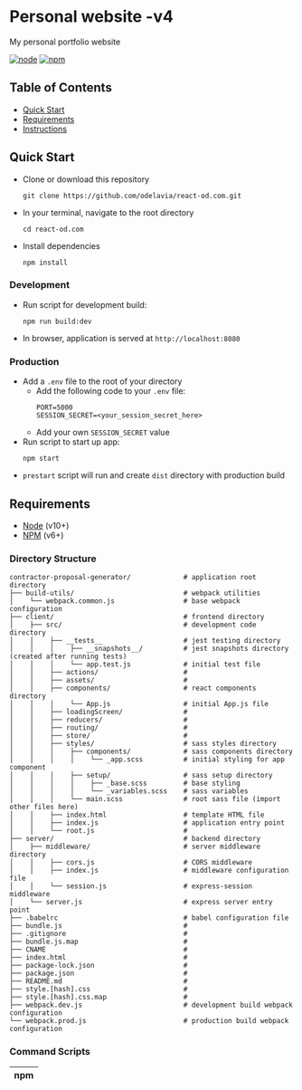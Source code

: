 # Personal website -v4
My personal portfolio website


[![node](https://img.shields.io/badge/node-v10.5.0-brightgreen.svg)](https://nodejs.org/en/)
[![npm](https://img.shields.io/badge/npm-v6.1.0-blue.svg)](https://www.npmjs.com/)



## Table of Contents
* [Quick Start](#quick-start)
* [Requirements](#requirements)
* [Instructions](#instructions)

## Quick Start
* Clone or download this repository
  ```
  git clone https://github.com/odelavia/react-od.com.git
  ```
* In your terminal, navigate to the root directory
  ```
  cd react-od.com
  ```
* Install dependencies
  ```
  npm install
  ```

### Development
* Run script for development build:
  ```
  npm run build:dev
  ```
* In browser, application is served at `http://localhost:8080`

### Production
* Add a `.env` file to the root of your directory
  * Add the following code to your `.env` file:
    ```
    PORT=5000
    SESSION_SECRET=<your_session_secret_here>
    ```
  * Add your own `SESSION_SECRET` value
* Run script to start up app:
  ```
  npm start
  ```
* `prestart` script will run and create `dist` directory with production build


## Requirements
* [Node](https://nodejs.org/en/) (v10+)
* [NPM](https://www.npmjs.com/) (v6+)


### Directory Structure
```
contractor-proposal-generator/             # application root directory
├── build-utils/                           # webpack utilities
│    └── webpack.common.js                 # base webpack configuration
├── client/                                # frontend directory
│    ├── src/                              # development code directory
│    │    ├── __tests__                    # jest testing directory
│    │    │    ├── __snapshots__/          # jest snapshots directory (created after running tests)
│    │    │    └── app.test.js             # initial test file
│    │    ├── actions/                     # 
│    │    ├── assets/                      # 
│    │    ├── components/                  # react components directory
│    │    │    └── App.js                  # initial App.js file
│    │    ├── loadingScreen/               # 
│    │    ├── reducers/                    # 
│    │    ├── routing/                     # 
│    │    ├── store/                       # 
│    │    ├── styles/                      # sass styles directory
│    │    │    ├── components/             # sass components directory
│    │    │    │    └── _app.scss          # initial styling for app component
│    │    │    ├── setup/                  # sass setup directory
│    │    │    │    ├── _base.scss         # base styling
│    │    │    │    └── _variables.scss    # sass variables
│    │    │    └── main.scss               # root sass file (import other files here)
│    │    ├── index.html                   # template HTML file
│    │    ├── index.js                     # application entry point
│    │    └── root.js                      # 
├── server/                                # backend directory
│    ├── middleware/                       # server middleware directory
│    │    ├── cors.js                      # CORS middleware
│    │    ├── index.js                     # middleware configuration file
│    │    └── session.js                   # express-session middleware
│    └── server.js                         # express server entry point
├── .babelrc                               # babel configuration file
├── bundle.js                              # 
├── .gitignore                             # 
├── bundle.js.map                          # 
├── CNAME                                  # 
├── index.html                             # 
├── package-lock.json                      # 
├── package.json                           # 
├── README.md                              # 
├── style.[hash].css                       # 
├── style.[hash].css.map                   # 
├── webpack.dev.js                         # development build webpack configuration
└── webpack.prod.js                        # production build webpack configuration
```

### Command Scripts
| npm <script>   |                     Function/Description                              |
| -------------- | --------------------------------------------------------------------- |
| prestart       | Run webpack production build script before express server             |
| start          | Starts app on express server at `localhost:5000`                      |
| test           | Runs all tests files (`.test.js` type)                                |
| test:verbose   | Displays individuals test results                                     |
| test:coverage  | Collects test coverage information and reports output                 |
| build:dev      | Runs webpack developement build (HMR enabled) at `localhost:8080`     |
| build:prod     | Runs webpack production build (`dist` directory created)              |


## Instructions
* Frontend

* Backend
  * Add a `.env` file to the root of your directory
    * Add the following code to your `.env` file:
      ```
      PORT=5000
      SESSION_SECRET=<your_session_secret_here>
      ```
    * Add your own `SESSION_SECRET` value
    * Edit .env variables however you see fit
    * Removing a variable from here may require changes throughout the app where `process.env` is called
* Testing
  * Run `npm test` to start all jest testing
  * Run `npm run test:verbose` to see jest testing details
  * Run `npm run test:coverage` to create coverage directory
    * Run `open coverage/lcov-report/index.html` to see jest testing coverage

